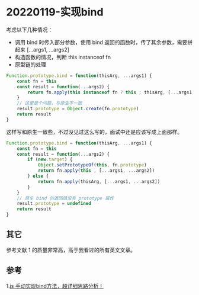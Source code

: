 # 20220119-实现bind

考虑以下几种情况：

- 调用 bind 时传入部分参数，使用 bind 返回的函数时，传了其余参数，需要拼起来 [...args1, ...args2]
- 构造函数的情况，判断 this instanceof fn
- 原型链的处理


```JavaScript
Function.prototype.bind = function(thisArg, ...args1) {
	const fn = this
	const result = function(...args2) {
		return fn.apply(this instanceof fn ? this : thisArg, [...args1, ...args2])
	}
	// 这里是个问题，与原生不一致
	result.prototype = Object.create(fn.prototype)
	return result
}
```

这样写和原生一致些，不过没见过这么写的，面试中还是应该写成上面那样。

```JavaScript
Function.prototype.bind = function(thisArg, ...args1) {
	const fn = this
	const result = function(...args2) {
		if (new.target) {
			Object.setPrototypeOf(this, fn.prototype)
			return fn.apply(this , [...args1, ...args2])
		} else {
			return fn.apply(thisArg, [...args1, ...args2])	
		}
	}
	// 原生 bind 的返回值没有 prototype 属性
	result.prototype = undefined
	return result
}
```

## 其它

参考文献 1 的质量非常高，高于我看过的所有英文文章。

## 参考

1.[js 手动实现bind方法，超详细思路分析！](https://www.cnblogs.com/echolun/p/12178655.html)





























